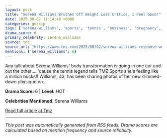 ```yaml
---
layout: post
title: "Serena Williams Brushes Off Weight Loss Critics, I Feel Good!"
date: 2025-08-02 11:14:48 +0000
categories: gossip
tags: ['serena-williams', 'sports', 'tennis', 'business', 'pregnancy', 'source-tmz', 'drama-hot']
drama_score: 6
primary_celebrity: serena_williams
source: tmz
source_url: "https://www.tmz.com/2025/08/02/serena-williams-response-weight-loss-criticism/"
mentions: {'serena_williams': 6}
---
```


Any talk about Serena Williams' body transformation is going in one ear and out the other ... 'cause the tennis legend tells TMZ Sports she's feeling like a million bucks!! Williams, 43, has been sharing photos of her new slimmed-down physique on&hellip;

**Drama Score:** 6 | **Level:** HOT

**Celebrities Mentioned:** Serena Williams

[Read full article at Tmz](https://www.tmz.com/2025/08/02/serena-williams-response-weight-loss-criticism/)

---
*This post was automatically generated from RSS feeds. Drama scores are calculated based on mention frequency and source reliability.*
